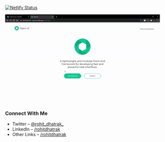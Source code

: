 [![Netlify Status](https://api.netlify.com/api/v1/badges/6a889947-f5cc-4fbf-9010-5a58d251ee24/deploy-status)](https://app.netlify.com/sites/openui/deploys)

![](/demo/OpenUI.gif)

### Connect With Me
- Twitter – [@rohit_dhatrak_](https://twitter.com/rohit_dhatrak_)
- LinkedIn – [/rohitdhatrak](https://www.linkedin.com/in/rohitdhatrak)
- Other Links – [/rohitdhatrak](https://linktr.ee/rohitdhatrak)

